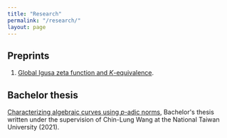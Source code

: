 ```yaml
---
title: "Research"
permalink: "/research/"
layout: page
---
```


## Preprints

1. [Global Igusa zeta function and $K$-equivalence][GIZK]. 

## Bachelor thesis 

[Characterizing algebraic curves using $p$-adic norms][Ccp], Bachelor's thesis written under the supervision of Chin-Lung Wang at the National Taiwan University (2021). 

[GIZK]: https://arxiv.org/abs/2210.06767

[Ccp]: /Characterizing_algebraic_curves_using_p_adic_norms.pdf
